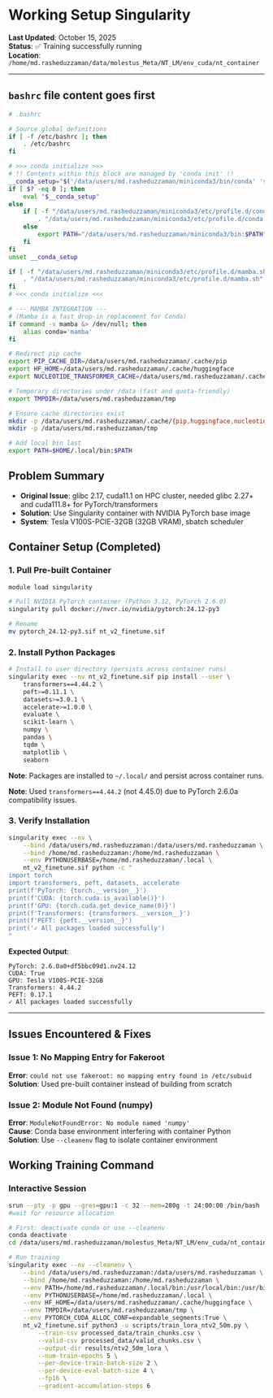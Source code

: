 # Working Setup Singularity

**Last Updated**: October 15, 2025  
**Status**: ✅ Training successfully running  
**Location**: `/home/md.rasheduzzaman/data/molestus_Meta/NT_LM/env_cuda/nt_container`

---
## `bashrc` file content goes first

```bash
# .bashrc

# Source global definitions
if [ -f /etc/bashrc ]; then
    . /etc/bashrc
fi

# >>> conda initialize >>>
# !! Contents within this block are managed by 'conda init' !!
__conda_setup="$('/data/users/md.rasheduzzaman/miniconda3/bin/conda' 'shell.bash' 'hook' 2> /dev/null)"
if [ $? -eq 0 ]; then
    eval "$__conda_setup"
else
    if [ -f "/data/users/md.rasheduzzaman/miniconda3/etc/profile.d/conda.sh" ]; then
        . "/data/users/md.rasheduzzaman/miniconda3/etc/profile.d/conda.sh"
    else
        export PATH="/data/users/md.rasheduzzaman/miniconda3/bin:$PATH"
    fi
fi
unset __conda_setup

if [ -f "/data/users/md.rasheduzzaman/miniconda3/etc/profile.d/mamba.sh" ]; then
    . "/data/users/md.rasheduzzaman/miniconda3/etc/profile.d/mamba.sh"
fi
# <<< conda initialize <<<

# --- MAMBA INTEGRATION ---
# (Mamba is a fast drop-in replacement for Conda)
if command -v mamba &> /dev/null; then
    alias conda='mamba'
fi

# Redirect pip cache
export PIP_CACHE_DIR=/data/users/md.rasheduzzaman/.cache/pip
export HF_HOME=/data/users/md.rasheduzzaman/.cache/huggingface
export NUCLEOTIDE_TRANSFORMER_CACHE=/data/users/md.rasheduzzaman/.cache/nucleotide_transformer

# Temporary directories under /data (fast and quota-friendly)
export TMPDIR=/data/users/md.rasheduzzaman/tmp

# Ensure cache directories exist
mkdir -p /data/users/md.rasheduzzaman/.cache/{pip,huggingface,nucleotide_transformer}
mkdir -p /data/users/md.rasheduzzaman/tmp

# Add local bin last
export PATH=$HOME/.local/bin:$PATH
```

## Problem Summary

- **Original Issue**: glibc 2.17, cuda11.1 on HPC cluster, needed glibc 2.27+ and cuda111.8+ for PyTorch/transformers
- **Solution**: Use Singularity container with NVIDIA PyTorch base image
- **System**: Tesla V100S-PCIE-32GB (32GB VRAM), sbatch scheduler

## Container Setup (Completed)

### 1. Pull Pre-built Container
```bash
module load singularity

# Pull NVIDIA PyTorch container (Python 3.12, PyTorch 2.6.0)
singularity pull docker://nvcr.io/nvidia/pytorch:24.12-py3

# Rename
mv pytorch_24.12-py3.sif nt_v2_finetune.sif
```

### 2. Install Python Packages
```bash
# Install to user directory (persists across container runs)
singularity exec --nv nt_v2_finetune.sif pip install --user \
    transformers==4.44.2 \
    peft>=0.11.1 \
    datasets>=3.0.1 \
    accelerate>=1.0.0 \
    evaluate \
    scikit-learn \
    numpy \
    pandas \
    tqdm \
    matplotlib \
    seaborn
```
**Note**: Packages are installed to `~/.local/` and persist across container runs.

**Note**: Used `transformers==4.44.2` (not 4.45.0) due to PyTorch 2.6.0a compatibility issues.

### 3. Verify Installation
```bash
singularity exec --nv \
    --bind /data/users/md.rasheduzzaman:/data/users/md.rasheduzzaman \
    --bind /home/md.rasheduzzaman:/home/md.rasheduzzaman \
    --env PYTHONUSERBASE=/home/md.rasheduzzaman/.local \
    nt_v2_finetune.sif python -c "
import torch
import transformers, peft, datasets, accelerate
print(f'PyTorch: {torch.__version__}')
print(f'CUDA: {torch.cuda.is_available()}')
print(f'GPU: {torch.cuda.get_device_name(0)}')
print(f'Transformers: {transformers.__version__}')
print(f'PEFT: {peft.__version__}')
print('✓ All packages loaded successfully')
"
```

**Expected Output**:
```
PyTorch: 2.6.0a0+df5bbc09d1.nv24.12
CUDA: True
GPU: Tesla V100S-PCIE-32GB
Transformers: 4.44.2
PEFT: 0.17.1
✓ All packages loaded successfully
```

---

## Issues Encountered & Fixes

### Issue 1: No Mapping Entry for Fakeroot
**Error**: `could not use fakeroot: no mapping entry found in /etc/subuid`  
**Solution**: Used pre-built container instead of building from scratch

### Issue 2: Module Not Found (numpy)
**Error**: `ModuleNotFoundError: No module named 'numpy'`  
**Cause**: Conda base environment interfering with container Python  
**Solution**: Use `--cleanenv` flag to isolate container environment


## Working Training Command

### Interactive Session
```bash
srun --pty -p gpu --gres=gpu:1 -c 32 --mem=280g -t 24:00:00 /bin/bash
#wait for resource allocation

# First: deactivate conda or use --cleanenv
conda deactivate
cd /data/users/md.rasheduzzaman/molestus_Meta/NT_LM/env_cuda/nt_container

# Run training
singularity exec --nv --cleanenv \
    --bind /data/users/md.rasheduzzaman:/data/users/md.rasheduzzaman \
    --bind /home/md.rasheduzzaman:/home/md.rasheduzzaman \
    --env PATH=/home/md.rasheduzzaman/.local/bin:/usr/local/bin:/usr/bin:/bin \
    --env PYTHONUSERBASE=/home/md.rasheduzzaman/.local \
    --env HF_HOME=/data/users/md.rasheduzzaman/.cache/huggingface \
    --env TMPDIR=/data/users/md.rasheduzzaman/tmp \
    --env PYTORCH_CUDA_ALLOC_CONF=expandable_segments:True \
    nt_v2_finetune.sif python3 -u scripts/train_lora_ntv2_50m.py \
        --train-csv processed_data/train_chunks.csv \
        --valid-csv processed_data/valid_chunks.csv \
        --output-dir results/ntv2_50m_lora \
        --num-train-epochs 5 \
        --per-device-train-batch-size 2 \
        --per-device-eval-batch-size 4 \
        --fp16 \
        --gradient-accumulation-steps 6
```